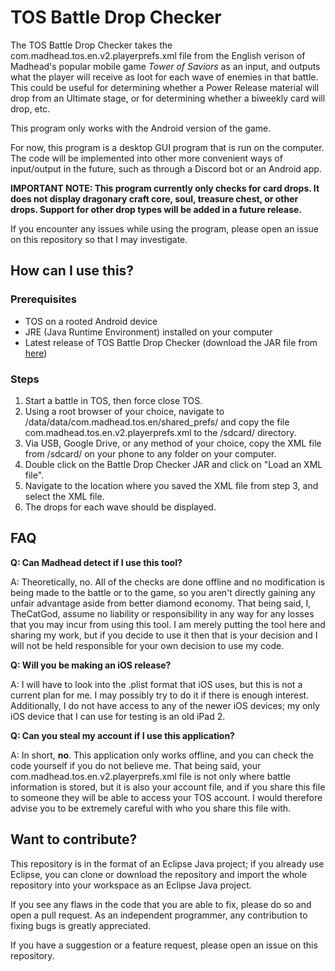 # TOS Battle Drop Checker

The TOS Battle Drop Checker takes the com.madhead.tos.en.v2.playerprefs.xml file from the English verison of Madhead's popular mobile game *Tower of Saviors* as an input, and outputs what the player will receive as loot for each wave of enemies in that battle. This could be useful for determining whether a Power Release material will drop from an Ultimate stage, or for determining whether a biweekly card will drop, etc.

This program only works with the Android version of the game.

For now, this program is a desktop GUI program that is run on the computer. The code will be implemented into other more convenient ways of input/output in the future, such as through a Discord bot or an Android app.

**IMPORTANT NOTE: This program currently only checks for card drops. It does not display dragonary craft core, soul, treasure chest, or other drops. Support for other drop types will be added in a future release.**

If you encounter any issues while using the program, please open an issue on this repository so that I may investigate.

## How can I use this?

### Prerequisites
* TOS on a rooted Android device
* JRE (Java Runtime Environment) installed on your computer
* Latest release of TOS Battle Drop Checker (download the JAR file from [here](https://github.com/CursedBlackCat/TOS-Battle-Drop-Checker/releases))

### Steps
1. Start a battle in TOS, then force close TOS.
2. Using a root browser of your choice, navigate to /data/data/com.madhead.tos.en/shared_prefs/ and copy the file com.madhead.tos.en.v2.playerprefs.xml to the /sdcard/ directory.
3. Via USB, Google Drive, or any method of your choice, copy the XML file from /sdcard/ on your phone to any folder on your computer.
4. Double click on the Battle Drop Checker JAR and click on "Load an XML file".
5. Navigate to the location where you saved the XML file from step 3, and select the XML file.
6. The drops for each wave should be displayed.

## FAQ
**Q: Can Madhead detect if I use this tool?**

A: Theoretically, no. All of the checks are done offline and no modification is being made to the battle or to the game, so you aren't directly gaining any unfair advantage aside from better diamond economy. That being said, I, TheCatGod, assume no liability or responsibility in any way for any losses that you may incur from using this tool. I am merely putting the tool here and sharing my work, but if you decide to use it then that is your decision and I will not be held responsible for your own decision to use my code.

**Q: Will you be making an iOS release?**

A: I will have to look into the .plist format that iOS uses, but this is not a current plan for me. I may possibly try to do it if there is enough interest. Additionally, I do not have access to any of the newer iOS devices; my only iOS device that I can use for testing is an old iPad 2.

**Q: Can you steal my account if I use this application?**

A: In short, **no**. This application only works offline, and you can check the code yourself if you do not believe me. That being said, your com.madhead.tos.en.v2.playerprefs.xml file is not only where battle information is stored, but it is also your account file, and if you share this file to someone they will be able to access your TOS account. I would therefore advise you to be extremely careful with who you share this file with.

## Want to contribute?

This repository is in the format of an Eclipse Java project; if you already use Eclipse, you can clone or download the repository and import the whole repository into your workspace as an Eclipse Java project.

If you see any flaws in the code that you are able to fix, please do so and open a pull request. As an independent programmer, any contribution to fixing bugs is greatly appreciated.

If you have a suggestion or a feature request, please open an issue on this repository.
